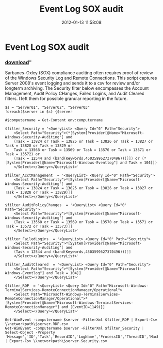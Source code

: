﻿---
pid:            3162
parent:         0
children:       
poster:         DrDrewl
title:          Event Log SOX audit
date:           2012-01-13 11:58:08
format:         posh
---

# Event Log SOX audit

### [download](3162.ps1)"

Sarbanes–Oxley (SOX) compliance auditing often requires proof of review of the Windows Security Log and Remote Connections. This script captures Server 2008's event logging and sends it to a csv for review and/or longterm archiving. The Security filter below encompasses the Account Management, Audit Policy CHanges, Failed Logins, and Audit Cleared filters. I left them for possible granular reporting in the future.

```posh
$s = "Server01", "Server02", "Server03"
foreach($server in $s) {$server

#$computername = Get-Content env:computername

$filter_Security = '<QueryList> <Query Id="0" Path="Security">
	<Select Path="Security">(*[System[Provider[@Name="Microsoft-Windows-Security-Auditing"] and 
	(Task = 13824 or Task = 13825 or Task = 13826 or Task = 13827 or Task = 13828 or Task = 13829 or
	Task = 13568 or Task = 13569 or Task = 13570 or Task = 13571 or Task = 13572) or
	(Task = 12544 and (band(Keywords,4503599627370496)))]]) or (*[System[Provider[@Name="Microsoft-Windows-Eventlog"] and Task = 104]])
	</Select></Query></QueryList>'

$filter_AcctManagement  = '<QueryList> <Query Id="0" Path="Security">
	<Select Path="Security">*[System[Provider[@Name="Microsoft-Windows-Security-Auditing"] and 
	(Task = 13824 or Task = 13825 or Task = 13826 or Task = 13827 or Task = 13828 or Task = 13829)]]
	</Select></Query></QueryList>'
	
$filter_AuditPolicyChanges  = '<QueryList> <Query Id="0" Path="Security">
	<Select Path="Security">*[System[Provider[@Name="Microsoft-Windows-Security-Auditing"] and 
	(Task = 13568 or Task = 13569 or Task = 13570 or Task = 13571 or Task = 13572 or Task = 13573)]]
	</Select></Query></QueryList>'
	
$filter_FailedLogins  = '<QueryList> <Query Id="0" Path="Security">
	<Select Path="Security">*[System[Provider[@Name="Microsoft-Windows-Security-Auditing"] and 
	(Task = 12544 and (band(Keywords,4503599627370496)))]]
	</Select></Query></QueryList>'
	
$filter_AuditCleared  = '<QueryList> <Query Id="0" Path="Security">
	<Select Path="Security">*[System[Provider[@Name="Microsoft-Windows-Eventlog"] and Task = 104]]
	</Select></Query></QueryList>'
	
$filter_RDP  = '<QueryList> <Query Id="0" Path="Microsoft-Windows-TerminalServices-RemoteConnectionManager/Operational">
	<Select Path="Microsoft-Windows-TerminalServices-RemoteConnectionManager/Operational">*[System[Provider[@Name="Microsoft-Windows-TerminalServices-RemoteConnectionManager"] and (EventID=1149)]]
	</Select></Query></QueryList>'	

Get-WinEvent -computername $server -FilterXml $filter_RDP | Export-Csv \\networkpath\$server.RDP.csv
Get-WinEvent -computername $server -FilterXml $filter_Security | Select-Object -Property 'Message','ID','Task','RecordID','LogName','ProcessID','ThreadID','MachineName','TimeCreated','TaskDisplayName' | Export-Csv \\networkpath\$server.Security.csv 

```
